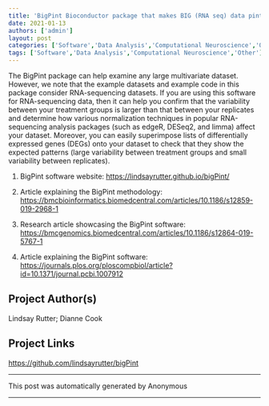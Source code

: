 ```yaml
---
title: 'BigPint Bioconductor package that makes BIG (RNA seq) data pint sized'
date: 2021-01-13
authors: ['admin']
layout: post
categories: ['Software','Data Analysis','Computational Neuroscience','Other']
tags: ['Software','Data Analysis','Computational Neuroscience','Other']
---
```

The BigPint package can help examine any large multivariate dataset. However, we note that the example datasets and example code in this package consider RNA-sequencing datasets. If you are using this software for RNA-sequencing data, then it can help you confirm that the variability between your treatment groups is larger than that between your replicates and determine how various normalization techniques in popular RNA-sequencing analysis packages (such as edgeR, DESeq2, and limma) affect your dataset. Moreover, you can easily superimpose lists of differentially expressed genes (DEGs) onto your dataset to check that they show the expected patterns (large variability between treatment groups and small variability between replicates).

1) BigPint software website: https://lindsayrutter.github.io/bigPint/

2) Article explaining the BigPint methodology: https://bmcbioinformatics.biomedcentral.com/articles/10.1186/s12859-019-2968-1

3) Research article showcasing the BigPint software:
https://bmcgenomics.biomedcentral.com/articles/10.1186/s12864-019-5767-1

4) Article explaining the BigPint software: https://journals.plos.org/ploscompbiol/article?id=10.1371/journal.pcbi.1007912
## Project Author(s)
Lindsay Rutter; Dianne Cook
## Project Links
https://github.com/lindsayrutter/bigPint
***
This post was automatically generated by
Anonymous
***
